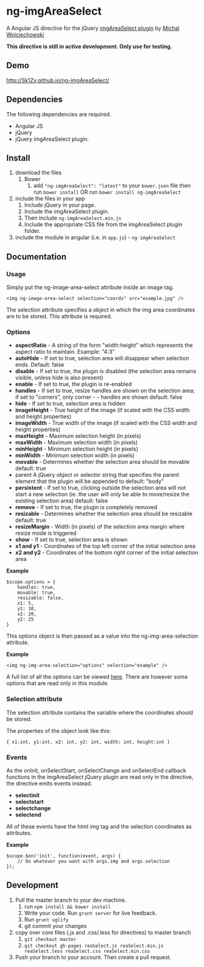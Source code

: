 # ng-imgAreaSelect

A Angular JS directive for the jQuery [imgAreaSelect plugin](http://odyniec.net/projects/imgareaselect/) by [Michal Wojciechowski](http://odyniec.net/)

**This directive is still in active development. Only use for testing.**

## Demo
[http://Sk1Zy.github.io/ng-imgAreaSelect/
](http://Sk1Zy.github.io/ng-imgAreaSelect/)
## Dependencies
The following dependencies are required.

- Angular JS
- jQuery
- jQuery imgAreaSelect plugin.

## Install
1. download the files
	1. Bower
		1. add `"ng-imgAreaSelect": "latest"` to your `bower.json` file then run `bower install` OR run `bower install ng-imgAreaSelect`
2. include the files in your app
	1. Include jQuery in your page.
	2. Include the imgAreaSelect plugin.
	3. Then include `ng-imgAreaSelect.min.js`
	4. Include the appropriate CSS file from the imgAreaSelect plugin folder.
3. include the module in angular (i.e. in `app.js`) - `ng-imgAreaSelect`


## Documentation

### Usage
Simply put the ng-image-area-select attribute inside an image tag.

    <img ng-image-area-select selection="coords" src="example.jpg" />

The selection attribute specifies a object in which the img area coordinates are to be stored. This attribute is required.

### Options

- **aspectRatio** - A string of the form "width:height" which represents the aspect ratio to maintain. Example: "4:3"
- **autoHide** - If set to true, selection area will disappear when selection ends. Default: false
- **disable** - If set to true, the plugin is disabled (the selection area remains visible, unless hide is also present)
- **enable** - If set to true, the plugin is re-enabled
- **handles** - If set to true, resize handles are shown on the selection area; if set to "corners", only corner - - handles are shown
default: false
- **hide** - If set to true, selection area is hidden
- **imageHeight** - True height of the image (if scaled with the CSS width and height properties)
- **imageWidth** - True width of the image (if scaled with the CSS width and height properties)
- **maxHeight** - Maximum selection height (in pixels)
- **maxWidth** - Maximum selection width (in pixels)
- **minHeight** - Minimum selection height (in pixels)
- **minWidth** - Minimum selection width (in pixels)
- **movable** - Determines whether the selection area should be movable
default: true
- parent	A jQuery object or selector string that specifies the parent element that the plugin will be appended to
default: "body"
- **persistent** - If set to true, clicking outside the selection area will not start a new selection (ie. the user will only be able to move/resize the existing selection area)
default: false
- **remove** - If set to true, the plugin is completely removed
- **resizable** - Determines whether the selection area should be resizable
default: true
- **resizeMargin** - Width (in pixels) of the selection area margin where resize mode is triggered
- **show** - If set to true, selection area is shown
- **x1 and y1** - Coordinates of the top left corner of the initial selection area
- **x2 and y2** - Coordinates of the bottom right corner of the initial selection area

**Example**

    $scope.options = {
		handles: true,
		movable: true,
		resizable: false,
		x1: 5,
		y1: 10,
		x2: 20,
		y2: 25	
	}

This options object is then passed as a value into the ng-img-area-selection attribute.

**Example**

    <img ng-img-area-selection="options" selection="example" />

A full list of all the options can be viewed [here](http://odyniec.net/projects/imgareaselect/usage.html#options).
There are however some options that are read only in this module.

### Selection attribute
The selection attribute contains the variable where the coordinates should be stored.

The properties of the object look like this:

    { x1:int, y1:int, x2: int, y2: int, width: int, height:int }

### Events

As the onInit, onSelectStart, onSelectChange and onSelectEnd callback functions in the imgAreaSelect jQuery plugin are read only in the directive, the directive emits events instead.

- **selectinit**
- **selectstart**
- **selectchange**
- **selectend**

All of these events have the html img tag and the selection coordinates as attributes. 

**Example**

    $scope.$on('init', function(event, args) {
		// Do whatever you want with args.img and args.selection
	});

## Development

1. Pull the master branch to your dev machine.
	1. run `npm install && bower install`
	2. Write your code. Run `grunt server` for live feedback.
	3. Run `grunt uglify`
	4. git commit your changes
2. copy over core files (.js and .css/.less for directives) to master branch
	1. `git checkout master`
	2. `git checkout gh-pages reaSelect.js reaSelect.min.js reaSelect.less reaSelect.css reaSelect.min.css`
3. Push your branch to your account. Then create a pull request.
